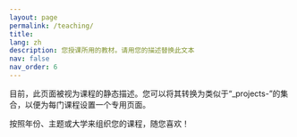 ```yaml
---
layout: page
permalink: /teaching/
title:
lang: zh
description: 您授课所用的教材。请用您的描述替换此文本
nav: false
nav_order: 6
---
```


目前，此页面被视为课程的静态描述。您可以将其转换为类似于“_projects-”的集合，以便为每门课程设置一个专用页面。

按照年份、主题或大学来组织您的课程，随您喜欢！